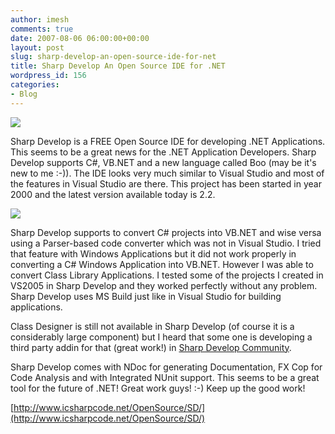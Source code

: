 ```yaml
---
author: imesh
comments: true
date: 2007-08-06 06:00:00+00:00
layout: post
slug: sharp-develop-an-open-source-ide-for-net
title: Sharp Develop An Open Source IDE for .NET
wordpress_id: 156
categories:
- Blog
---
```


![](http://www.imeshonline.net/images/SharpDevelopAnOpenSourceIDE/sharp_develop_logo.png)




Sharp Develop is a FREE Open Source IDE for developing .NET Applications. This seems to be a great news for the .NET Application Developers. Sharp Develop supports C#, VB.NET and a new language called Boo (may be it's new to me :-)). The IDE looks very much similar to Visual Studio and most of the features in Visual Studio are there. This project has been started in year 2000 and the latest version available today is 2.2.




[![](http://www.imeshonline.net/images/SharpDevelopAnOpenSourceIDE/sharp_develop_ide_small.png)](http://www.imeshonline.net/images/SharpDevelopAnOpenSourceIDE/sharp_develop_ide.png)




Sharp Develop supports to convert C# projects into VB.NET and wise versa using a Parser-based code converter which was not in Visual Studio. I tried that feature with Windows Applications but it did not work properly in converting a C# Windows Application into VB.NET. However I was able to convert Class Library Applications. I tested some of the projects I created in VS2005 in Sharp Develop and they worked perfectly without any problem. Sharp Develop uses MS Build just like in Visual Studio for building applications.




Class Designer is still not available in Sharp Develop (of course it is a considerably large component) but I heard that some one is developing a third party addin for that (great work!) in [Sharp Develop Community](http://community.sharpdevelop.net/blogs/itaibh/archive/2007/02/08/class-diagram-status.aspx).




Sharp Develop comes with NDoc for generating Documentation, FX Cop for Code Analysis and with Integrated NUnit support. This seems to be a great tool for the future of .NET! Great work guys! :-) Keep up the good work!




[http://www.icsharpcode.net/OpenSource/SD/](http://www.icsharpcode.net/OpenSource/SD/)
